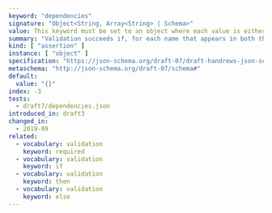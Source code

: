 ```yaml
---
keyword: "dependencies"
signature: "Object<String, Array<String> | Schema>"
value: This keyword must be set to an object where each value is either an array of unique strings or a valid JSON Schema
summary: "Validation succeeds if, for each name that appears in both the instance and as a name within this keyword's value, either every item in the corresponding array is also the name of a property in the instance or the corresponding subschema successfully evaluates against the instance."
kind: [ "assertion" ]
instance: [ "object" ]
specification: "https://json-schema.org/draft-07/draft-handrews-json-schema-validation-01#rfc.section.6.5.7"
metaschema: "http://json-schema.org/draft-07/schema#"
default:
  value: "{}"
index: -3
tests:
  - draft7/dependencies.json
introduced_in: draft3
changed_in:
  - 2019-09
related:
  - vocabulary: validation
    keyword: required
  - vocabulary: validation
    keyword: if
  - vocabulary: validation
    keyword: then
  - vocabulary: validation
    keyword: else
---
```

